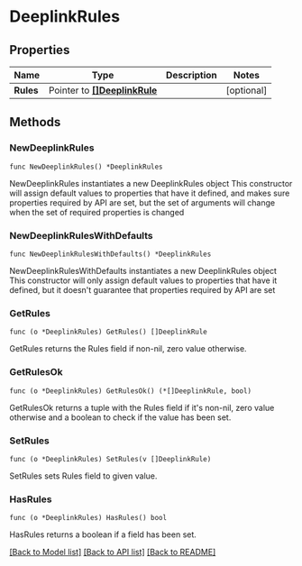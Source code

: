 # DeeplinkRules

## Properties

Name | Type | Description | Notes
------------ | ------------- | ------------- | -------------
**Rules** | Pointer to [**[]DeeplinkRule**](DeeplinkRule.md) |  | [optional] 

## Methods

### NewDeeplinkRules

`func NewDeeplinkRules() *DeeplinkRules`

NewDeeplinkRules instantiates a new DeeplinkRules object
This constructor will assign default values to properties that have it defined,
and makes sure properties required by API are set, but the set of arguments
will change when the set of required properties is changed

### NewDeeplinkRulesWithDefaults

`func NewDeeplinkRulesWithDefaults() *DeeplinkRules`

NewDeeplinkRulesWithDefaults instantiates a new DeeplinkRules object
This constructor will only assign default values to properties that have it defined,
but it doesn't guarantee that properties required by API are set

### GetRules

`func (o *DeeplinkRules) GetRules() []DeeplinkRule`

GetRules returns the Rules field if non-nil, zero value otherwise.

### GetRulesOk

`func (o *DeeplinkRules) GetRulesOk() (*[]DeeplinkRule, bool)`

GetRulesOk returns a tuple with the Rules field if it's non-nil, zero value otherwise
and a boolean to check if the value has been set.

### SetRules

`func (o *DeeplinkRules) SetRules(v []DeeplinkRule)`

SetRules sets Rules field to given value.

### HasRules

`func (o *DeeplinkRules) HasRules() bool`

HasRules returns a boolean if a field has been set.


[[Back to Model list]](../README.md#documentation-for-models) [[Back to API list]](../README.md#documentation-for-api-endpoints) [[Back to README]](../README.md)


